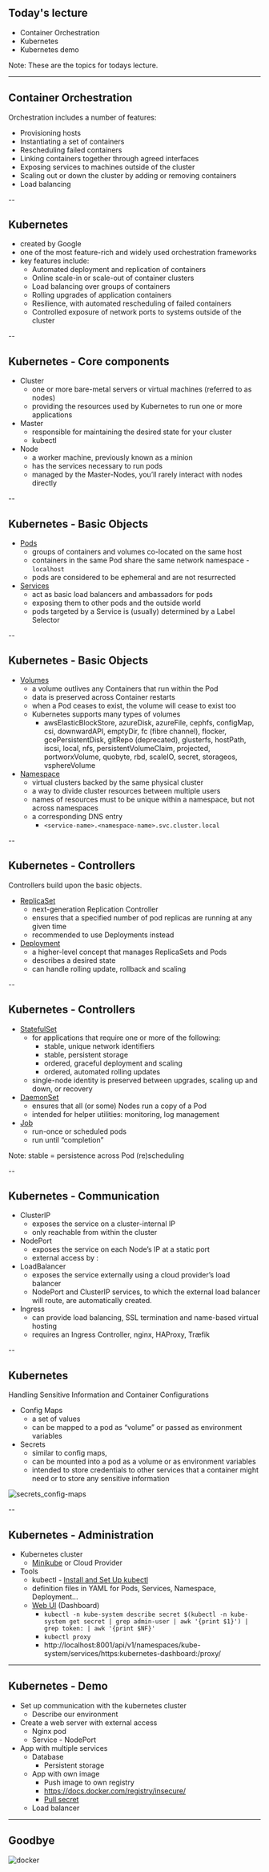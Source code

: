 <!-- Start -->
## Today's lecture
* Container Orchestration
* Kubernetes
* Kubernetes demo

Note:
These are the topics for todays lecture.


---
## Container Orchestration
Orchestration includes a number of features:
* Provisioning hosts
* Instantiating a set of containers
* Rescheduling failed containers
* Linking containers together through agreed interfaces
* Exposing services to machines outside of the cluster
* Scaling out or down the cluster by adding or removing containers
* Load balancing


--
## Kubernetes
* created by Google 
* one of the most feature-rich and widely used orchestration frameworks
* key features include:
  - Automated deployment and replication of containers
  - Online scale-in or scale-out of container clusters
  - Load balancing over groups of containers
  - Rolling upgrades of application containers
  - Resilience, with automated rescheduling of failed containers
  - Controlled exposure of network ports to systems outside of the cluster


--
## Kubernetes - Core components
* Cluster 
  - one or more bare-metal servers or virtual machines (referred to as nodes)
  - providing the resources used by Kubernetes to run one or more applications
* Master
  - responsible for maintaining the desired state for your cluster
  - kubectl
* Node
  - a worker machine, previously known as a minion
  - has the services necessary to run pods
  - managed by the Master-Nodes, you’ll rarely interact with nodes directly


--
## Kubernetes - Basic Objects
* [Pods](https://kubernetes.io/docs/concepts/workloads/pods/pod-overview/)
  - groups of containers and volumes co-located on the same host
  - containers in the same Pod share the same network namespace - `localhost`
  - pods are considered to be ephemeral and are not resurrected
* [Services](https://kubernetes.io/docs/concepts/services-networking/service/)
  - act as basic load balancers and ambassadors for pods
  - exposing them to other pods and the outside world
  - pods targeted by a Service is (usually) determined by a Label Selector


--
## Kubernetes - Basic Objects
* [Volumes](https://kubernetes.io/docs/concepts/storage/volumes/)
  - a volume outlives any Containers that run within the Pod
  - data is preserved across Container restarts
  - when a Pod ceases to exist, the volume will cease to exist too
  - Kubernetes supports many types of volumes
    - awsElasticBlockStore, azureDisk, azureFile, cephfs, configMap, csi, downwardAPI, emptyDir, fc (fibre channel), flocker, gcePersistentDisk, gitRepo (deprecated), glusterfs, hostPath, iscsi, local, nfs, persistentVolumeClaim, projected, portworxVolume, quobyte, rbd, scaleIO, secret, storageos, vsphereVolume <!-- {_style="font-size:60%"} -->
* [Namespace](https://kubernetes.io/docs/concepts/overview/working-with-objects/namespaces/)
  - virtual clusters backed by the same physical cluster
  - a way to divide cluster resources between multiple users
  - names of resources must to be unique within a namespace, but not across namespaces
  - a corresponding DNS entry
    - `<service-name>.<namespace-name>.svc.cluster.local`


--
## Kubernetes - Controllers
Controllers build upon the basic objects.
* [ReplicaSet](https://kubernetes.io/docs/concepts/workloads/controllers/replicaset/)
  - next-generation Replication Controller
  - ensures that a specified number of pod replicas are running at any given time
  - recommended to use Deployments instead
* [Deployment](https://kubernetes.io/docs/concepts/workloads/controllers/deployment/)
  - a higher-level concept that manages ReplicaSets and Pods
  - describes a desired state
  - can handle rolling update, rollback and scaling


--
## Kubernetes - Controllers
* [StatefulSet](https://kubernetes.io/docs/concepts/workloads/controllers/statefulset/)
  - for applications that require one or more of the following:
    - stable, unique network identifiers
    - stable, persistent storage
    - ordered, graceful deployment and scaling
    - ordered, automated rolling updates
  - single-node identity is preserved between upgrades, scaling up and down, or recovery
* [DaemonSet](https://kubernetes.io/docs/concepts/workloads/controllers/daemonset/)
  - ensures that all (or some) Nodes run a copy of a Pod
  - intended for helper utilities:  monitoring, log management
* [Job](https://kubernetes.io/docs/concepts/workloads/controllers/jobs-run-to-completion/)
  - run-once or scheduled pods
  - run until “completion”

Note:
stable = persistence across Pod (re)scheduling


--
## Kubernetes - Communication
* ClusterIP
  - exposes the service on a cluster-internal IP
  - only reachable from within the cluster
* NodePort
  - exposes the service on each Node’s IP at a static port
  - external access by <NodeIP>:<NodePort>
* LoadBalancer
  - exposes the service externally using a cloud provider’s load balancer
  - NodePort and ClusterIP services, to which the external load balancer will route, are automatically created.
* Ingress
  - can provide load balancing, SSL termination and name-based virtual hosting
  - requires an Ingress Controller, nginx, HAProxy, Træfik


--
## Kubernetes 
Handling Sensitive Information and Container Configurations
* Config Maps
  - a set of values
  - can be mapped to a pod as “volume” or passed as environment variables
* Secrets
  - similar to config maps, 
  - can be mounted into a pod as a volume or as environment variables
  - intended to store credentials to other services that a container might need or to store any sensitive information

![secrets_config-maps](images/secrets_config-maps.png)


--
## Kubernetes - Administration
* Kubernetes cluster
  - [Minikube](https://kubernetes.io/docs/tasks/tools/install-minikube/) or Cloud Provider 
* Tools
  - kubectl - [Install and Set Up kubectl](https://kubernetes.io/docs/tasks/tools/install-kubectl/)
  - definition files in YAML for Pods, Services, Namespace, Deployment...
  - [Web UI](https://kubernetes.io/docs/tasks/access-application-cluster/web-ui-dashboard/) (Dashboard)
    - `kubectl -n kube-system describe secret $(kubectl -n kube-system get secret | grep admin-user | awk '{print $1}') | grep token: | awk '{print $NF}'`
    - `kubectl proxy`
    - http://localhost:8001/api/v1/namespaces/kube-system/services/https:kubernetes-dashboard:/proxy/


---
## Kubernetes - Demo
* Set up communication with the kubernetes cluster
  * Describe our environment
* Create a web server with external access
  * Nginx pod
  * Service - NodePort
* App with multiple services
  * Database
    * Persistent storage
  * App with own image
    * Push image to own registry
    * https://docs.docker.com/registry/insecure/
    * [Pull secret](https://kubernetes.io/docs/tasks/configure-pod-container/pull-image-private-registry/)
  * Load balancer


---
## Goodbye
![docker](images/cat-jump-fail.gif)

<!-- {_class="center"} -->
